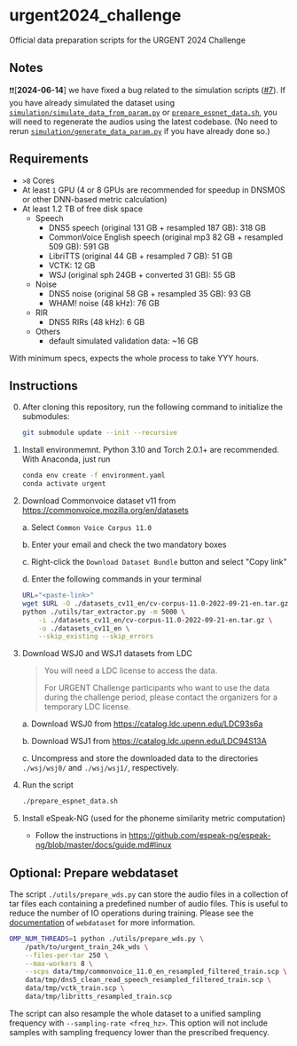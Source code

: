 # urgent2024_challenge
Official data preparation scripts for the URGENT 2024 Challenge

## Notes

❗️❗️[**2024-06-14**] we have fixed a bug related to the simulation scripts ([#7](https://github.com/urgent-challenge/urgent2024_challenge/pull/7)). If you have already simulated the dataset using [`simulation/simulate_data_from_param.py`](https://github.com/urgent-challenge/urgent2024_challenge/blob/main/simulation/simulate_data_from_param.py) or [`prepare_espnet_data.sh`](https://github.com/urgent-challenge/urgent2024_challenge/blob/main/prepare_espnet_data.sh), you will need to regenerate the audios using the latest codebase. (No need to rerun [`simulation/generate_data_param.py`](https://github.com/urgent-challenge/urgent2024_challenge/blob/main/simulation/generate_data_param.py) if you have already done so.)

## Requirements

- `>8` Cores
- At least `1` GPU (4 or 8 GPUs are recommended for speedup in DNSMOS or other DNN-based metric calculation)
- At least 1.2 TB of free disk space
  - Speech
    - DNS5 speech (original 131 GB + resampled 187 GB): 318 GB
    - CommonVoice English speech (original mp3 82 GB + resampled 509 GB): 591 GB
    - LibriTTS (original 44 GB + resampled 7 GB): 51 GB
    - VCTK: 12 GB
    - WSJ (original sph 24GB + converted 31 GB): 55 GB
  - Noise
    - DNS5 noise (original 58 GB + resampled 35 GB): 93 GB
    - WHAM! noise (48 kHz): 76 GB
  - RIR
    - DNS5 RIRs (48 kHz): 6 GB
  - Others
    - default simulated validation data: ~16 GB

With minimum specs, expects the whole process to take YYY hours.

## Instructions

0. After cloning this repository, run the following command to initialize the submodules:
    ```bash
    git submodule update --init --recursive
    ```

1. Install environmemnt. Python 3.10 and Torch 2.0.1+ are recommended.
   With Anaconda, just run

    ```bash
    conda env create -f environment.yaml
    conda activate urgent
    ```

2. Download Commonvoice dataset v11 from https://commonvoice.mozilla.org/en/datasets

    a. Select `Common Voice Corpus 11.0`

    b. Enter your email and check the two mandatory boxes

    c. Right-click the `Download Dataset Bundle` button and select "Copy link"

    d. Enter the following commands in your terminal

    ```bash
    URL="<paste-link>"
    wget $URL -O ./datasets_cv11_en/cv-corpus-11.0-2022-09-21-en.tar.gz
    python ./utils/tar_extractor.py -m 5000 \
        -i ./datasets_cv11_en/cv-corpus-11.0-2022-09-21-en.tar.gz \
        -o ./datasets_cv11_en \
        --skip_existing --skip_errors
    ``` 

3. Download WSJ0 and WSJ1 datasets from LDC
    > You will need a LDC license to access the data.
    >
    > For URGENT Challenge participants who want to use the data during the challenge period, please contact the organizers for a temporary LDC license.

    a. Download WSJ0 from https://catalog.ldc.upenn.edu/LDC93s6a

    b. Download WSJ1 from https://catalog.ldc.upenn.edu/LDC94S13A

    c. Uncompress and store the downloaded data to the directories `./wsj/wsj0/` and `./wsj/wsj1/`, respectively.

4. Run the script

    ```bash
    ./prepare_espnet_data.sh
    ```

5. Install eSpeak-NG (used for the phoneme similarity metric computation)
   - Follow the instructions in https://github.com/espeak-ng/espeak-ng/blob/master/docs/guide.md#linux

## Optional: Prepare webdataset

The script `./utils/prepare_wds.py` can store the audio files in a collection
of tar files each containing a predefined number of audio files. This is useful
to reduce the number of IO operations during training. Please see the
[documentation](https://github.com/webdataset/webdataset) of `webdataset` for
more information.

```bash
OMP_NUM_THREADS=1 python ./utils/prepare_wds.py \
    /path/to/urgent_train_24k_wds \
    --files-per-tar 250 \
    --max-workers 8 \
    --scps data/tmp/commonvoice_11.0_en_resampled_filtered_train.scp \
    data/tmp/dns5_clean_read_speech_resampled_filtered_train.scp \
    data/tmp/vctk_train.scp \
    data/tmp/libritts_resampled_train.scp
```
The script can also resample the whole dataset to a unified sampling frequency
with `--sampling-rate <freq_hz>`. This option will not include samples with
sampling frequency lower than the prescribed frequency.
